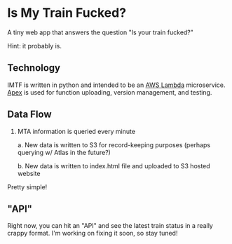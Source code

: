 # Is My Train Fucked?

A tiny web app that answers the question "Is your train fucked?"

Hint: it probably is.

## Technology

IMTF is written in python and intended to be an
[AWS Lambda](https://aws.amazon.com/lambda/) microservice.
[Apex](http://apex.run) is used for function uploading, version management, and
testing.

## Data Flow

1. MTA information is queried every minute
   
   a. New data is written to S3 for record-keeping purposes (perhaps querying w/ Atlas in the future?)

   b. New data is written to index.html file and uploaded to S3 hosted website

Pretty simple!

## "API"

Right now, you can hit an "API" and see the latest train status in a really
crappy format. I'm working on fixing it soon, so stay tuned!
